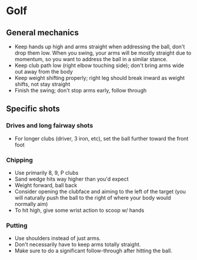 Golf
====

General mechanics
-----------------

- Keep hands up high and arms straight when addressing the ball, don't drop them low. When you swing, your arms will be mostly straight due to momentum, so you want to address the ball in a similar stance.
- Keep club path low (right elbow touching side); don't bring arms wide out away from the body
- Keep weight shifting properly; right leg should break inward as weight shifts, not stay straight
- Finish the swing; don't stop arms early, follow through

Specific shots
--------------

### Drives and long fairway shots

- For longer clubs (driver, 3 iron, etc), set the ball further toward the front foot

### Chipping

- Use primarily 8, 9, P clubs
- Sand wedge hits way higher than you'd expect
- Weight forward, ball back
- Consider opening the clubface and aiming to the left of the target (you will naturally push the ball to the right of where your body would normally aim)
- To hit high, give some wrist action to scoop w/ hands

### Putting

- Use shoulders instead of just arms.
- Don't necessarily have to keep arms totally straight.
- Make sure to do a significant follow-through after hitting the ball.
